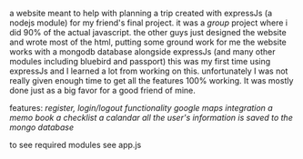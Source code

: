 a website meant to help with planning a trip created with expressJs (a nodejs module) for my friend's final project.
it was a *group* project where i did 90% of the actual javascript. the other guys just designed the website and wrote most of the html, putting some ground work for me
the website works with a mongodb database alongside expressJs (and many other modules including bluebird and passport)
this was my first time using expressJs and I learned a lot from working on this. unfortunately I was not really given enough time to get all the features 100% working. 
It was mostly done just as a big favor for a good friend of mine.

features:
*register, login/logout functionality*
*google maps integration*
*a memo book*
*a checklist*
*a calandar*
*all the user's information is saved to the mongo database*

to see required modules see app.js
